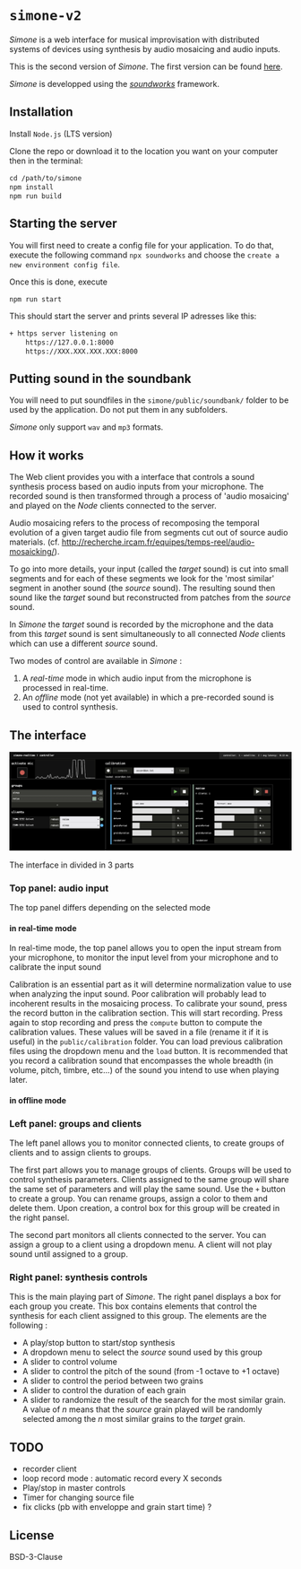 # `simone-v2`

_Simone_ is a web interface for musical improvisation with distributed systems of devices using synthesis by audio mosaicing and audio inputs.

This is the second version of _Simone_. The first version can be found [here](https://github.com/ircam-ismm/simone).

_Simone_ is developped using the [*soundworks*](https://github.com/collective-soundworks/soundworks/) framework.

## Installation

Install `Node.js` (LTS version)

Clone the repo or download it to the location you want on your computer then in the terminal: 

```
cd /path/to/simone
npm install
npm run build
```

## Starting the server

You will first need to create a config file for your application.
To do that, execute the following command `npx soundworks` and choose the `create a new environment config file`.

Once this is done, execute

```
npm run start
```

This should start the server and prints several IP adresses like this: 

```
+ https server listening on
    https://127.0.0.1:8000
    https://XXX.XXX.XXX.XXX:8000
```

## Putting sound in the soundbank

You will need to put soundfiles in the `simone/public/soundbank/` folder to be used by the application. Do not put them in any subfolders.

_Simone_ only support `wav` and `mp3` formats.

## How it works

The Web client provides you with a interface that controls a sound synthesis process based on audio inputs from your microphone.
The recorded sound is then transformed through a process of 'audio mosaicing' and played on the _Node_ clients connected to the server.

Audio mosaicing refers to the process of recomposing the temporal evolution of a given target audio file from segments cut out of source audio materials. (cf. http://recherche.ircam.fr/equipes/temps-reel/audio-mosaicking/).

To go into more details, your input (called the _target_ sound) is cut into small segments and for each of these segments we look for the 'most similar' segment in another sound (the _source_ sound).
The resulting sound then sound like the _target_ sound but reconstructed from patches from the _source_ sound.

In _Simone_ the _target_ sound is recorded by the microphone and the data from this _target_ sound is sent simultaneously to all connected _Node_ clients which can use a different _source_ sound.

Two modes of control are available in _Simone_ :  
1) A *real-time* mode in which audio input from the microphone is processed in real-time.
2) An *offline* mode (not yet available) in which a pre-recorded sound is used to control synthesis.

## The interface

![](./public/images/interface.png)

The interface in divided in 3 parts

### Top panel: audio input
The top panel differs depending on the selected mode 

#### in real-time mode
In real-time mode, the top panel allows you to open the input stream from your microphone, to monitor the input level from your microphone and to calibrate the input sound 

Calibration is an essential part as it will determine normalization value to use when analyzing the input sound. Poor calibration will probably lead to incoherent results in the mosaicing process. 
To calibrate your sound, press the record button in the calibration section. This will start recording. Press again to stop recording and press the `compute` button to compute the calibration values. These values will be saved in a file (rename it if it is useful) in the `public/calibration` folder. You can load previous calibration files using the dropdown menu and the `load` button.
It is recommended that you record a calibration sound that encompasses the whole breadth (in volume, pitch, timbre, etc...) of the sound you intend to use when playing later.

#### in offline mode

### Left panel: groups and clients
The left panel allows you to monitor connected clients, to create groups of clients and to assign clients to groups.

The first part allows you to manage groups of clients. Groups will be used to control synthesis parameters. Clients assigned to the same group will share the same set of parameters and will play the same sound.
Use the `+` button to create a group. You can rename groups, assign a color to them and delete them. Upon creation, a control box for this group will be created in the right pansel.

The second part monitors all clients connected to the server. You can assign a group to a client using a dropdown menu. A client will not play sound until assigned to a group.

### Right panel: synthesis controls
This is the main playing part of _Simone_. The right panel displays a box for each group you create. This box contains elements that control the synthesis for each client assigned to this group.
The elements are the following :

- A play/stop button to start/stop synthesis
- A dropdown menu to select the _source_ sound used by this group
- A slider to control volume
- A slider to control the pitch of the sound (from -1 octave to +1 octave)
- A slider to control the period between two grains 
- A slider to control the duration of each grain
- A slider to randomize the result of the search for the most similar grain. A value of _n_ means that the _source_ grain played will be randomly selected among the _n_ most similar grains to the _target_ grain. 

## TODO 

- recorder client
- loop record mode : automatic record every X seconds
- Play/stop in master controls
- Timer for changing source file
- fix clicks (pb with enveloppe and grain start time) ?

## License
BSD-3-Clause